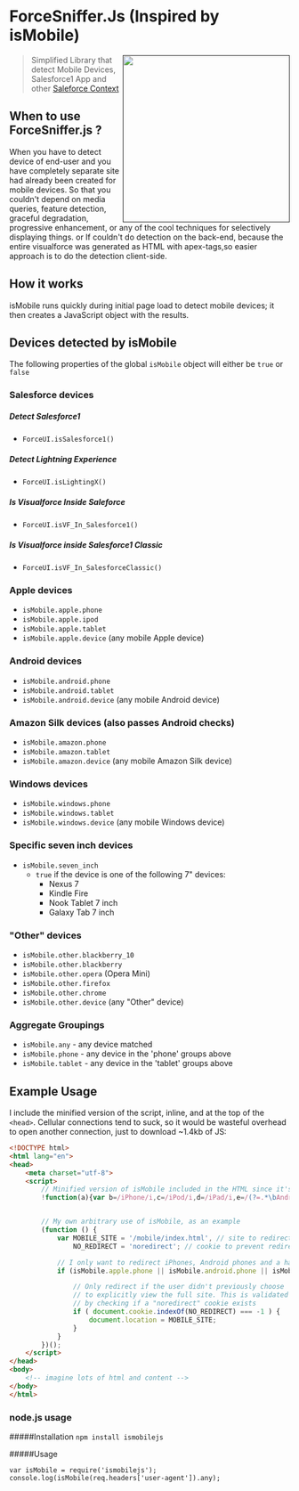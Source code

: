 # ForceSniffer.Js (Inspired by isMobile)

[<img src="http://2.bp.blogspot.com/-80-2MFRFEUw/Vlvn9ZARn5I/AAAAAAAAI_g/FGJRP0RXbc0/s200/Screen%2BShot%2B2015-11-29%2Bat%2B10.08.13%2BPM.png" align="right" width="300">]()

> Simplified Library that detect Mobile Devices, Salesforce1 App and other [Saleforce Context](http://login.salesforce.com)

## When to use ForceSniffer.js ? 
When you have to detect device of end-user and you have completely separate site had already been created for mobile devices. So that you couldn't depend on media queries, feature detection, graceful degradation, progressive enhancement, or any of the cool techniques for selectively displaying things. or If couldn't do detection on the back-end, because the entire visualforce was generated as HTML with apex-tags,so easier approach is to do the detection client-side.

## How it works
isMobile runs quickly during initial page load to detect mobile devices; it then creates a JavaScript object with the results.

## Devices detected by isMobile

The following properties of the global `isMobile` object will either be `true` or `false`

### Salesforce devices

##### Detect Salesforce1
* `ForceUI.isSalesforce1()`

##### Detect Lightning Experience
* `ForceUI.isLightingX()`

##### Is Visualforce Inside Saleforce
* `ForceUI.isVF_In_Salesforce1()`

##### Is Visualforce inside Salesforce1 Classic
* `ForceUI.isVF_In_SalesforceClassic()`


### Apple devices

* `isMobile.apple.phone`
* `isMobile.apple.ipod`
* `isMobile.apple.tablet`
* `isMobile.apple.device` (any mobile Apple device)

### Android devices

* `isMobile.android.phone`
* `isMobile.android.tablet`
* `isMobile.android.device` (any mobile Android device)

### Amazon Silk devices (also passes Android checks)

* `isMobile.amazon.phone`
* `isMobile.amazon.tablet`
* `isMobile.amazon.device` (any mobile Amazon Silk device)

### Windows devices

* `isMobile.windows.phone`
* `isMobile.windows.tablet`
* `isMobile.windows.device` (any mobile Windows device)

### Specific seven inch devices

* `isMobile.seven_inch`
	* `true` if the device is one of the following 7" devices:
		- Nexus 7
		- Kindle Fire
		- Nook Tablet 7 inch
		- Galaxy Tab 7 inch

### "Other" devices

* `isMobile.other.blackberry_10`
* `isMobile.other.blackberry`
* `isMobile.other.opera` (Opera Mini)
* `isMobile.other.firefox`
* `isMobile.other.chrome`
* `isMobile.other.device` (any "Other" device)

### Aggregate Groupings

* `isMobile.any` - any device matched
* `isMobile.phone` - any device in the 'phone' groups above
* `isMobile.tablet` - any device in the 'tablet' groups above


## Example Usage

I include the minified version of the script, inline, and at the top of the `<head>`. Cellular connections tend to suck, so it would be wasteful overhead to open another connection, just to download ~1.4kb of JS:


```html
<!DOCTYPE html>
<html lang="en">
<head>
    <meta charset="utf-8">
    <script>
        // Minified version of isMobile included in the HTML since it's small
        !function(a){var b=/iPhone/i,c=/iPod/i,d=/iPad/i,e=/(?=.*\bAndroid\b)(?=.*\bMobile\b)/i,f=/Android/i,g=/IEMobile/i,h=/(?=.*\bWindows\b)(?=.*\bARM\b)/i,i=/BlackBerry/i,j=/BB10/i,k=/Opera Mini/i,l=/(?=.*\bFirefox\b)(?=.*\bMobile\b)/i,m=new RegExp("(?:Nexus 7|BNTV250|Kindle Fire|Silk|GT-P1000)","i"),n=function(a,b){return a.test(b)},o=function(a){var o=a||navigator.userAgent,p=o.split("[FBAN");return"undefined"!=typeof p[1]&&(o=p[0]),this.apple={phone:n(b,o),ipod:n(c,o),tablet:!n(b,o)&&n(d,o),device:n(b,o)||n(c,o)||n(d,o)},this.android={phone:n(e,o),tablet:!n(e,o)&&n(f,o),device:n(e,o)||n(f,o)},this.windows={phone:n(g,o),tablet:n(h,o),device:n(g,o)||n(h,o)},this.other={blackberry:n(i,o),blackberry10:n(j,o),opera:n(k,o),firefox:n(l,o),device:n(i,o)||n(j,o)||n(k,o)||n(l,o)},this.seven_inch=n(m,o),this.any=this.apple.device||this.android.device||this.windows.device||this.other.device||this.seven_inch,this.phone=this.apple.phone||this.android.phone||this.windows.phone,this.tablet=this.apple.tablet||this.android.tablet||this.windows.tablet,"undefined"==typeof window?this:void 0},p=function(){var a=new o;return a.Class=o,a};"undefined"!=typeof module&&module.exports&&"undefined"==typeof window?module.exports=o:"undefined"!=typeof module&&module.exports&&"undefined"!=typeof window?module.exports=p():"function"==typeof define&&define.amd?define("isMobile",[],a.isMobile=p()):a.isMobile=p()}(this);


        // My own arbitrary use of isMobile, as an example
        (function () {
            var MOBILE_SITE = '/mobile/index.html', // site to redirect to
                NO_REDIRECT = 'noredirect'; // cookie to prevent redirect

            // I only want to redirect iPhones, Android phones and a handful of 7" devices
            if (isMobile.apple.phone || isMobile.android.phone || isMobile.seven_inch) {

                // Only redirect if the user didn't previously choose
                // to explicitly view the full site. This is validated
                // by checking if a "noredirect" cookie exists
                if ( document.cookie.indexOf(NO_REDIRECT) === -1 ) {
                    document.location = MOBILE_SITE;
                }
            }
        })();
    </script>
</head>
<body>
    <!-- imagine lots of html and content -->
</body>
</html>
```

### node.js usage

#####Installation
`npm install ismobilejs`

#####Usage
```
var isMobile = require('ismobilejs');
console.log(isMobile(req.headers['user-agent']).any);
```
